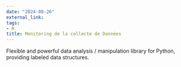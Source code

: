 ```yaml
---
date: "2024-08-26"
external_link: 
tags:
- R
title: Monitoring de la collecte de Données
---
```


Flexible and powerful data analysis / manipulation library for Python, providing labeled data structures.

<!--more-->
